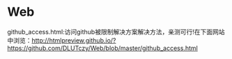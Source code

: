 # Web
github_access.html:访问github被限制解决方案解决方法，亲测可行!在下面网站中浏览：http://htmlpreview.github.io/?https://github.com/DLUTczy/Web/blob/master/github_access.html